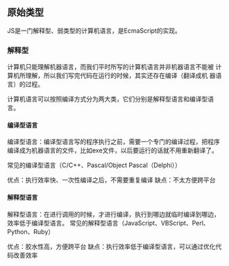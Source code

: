 ## 原始类型

JS是一门解释型、弱类型的计算机语言，是EcmaScript的实现。

### 解释型

计算机只能理解机器语言，而我们平时所写的计算机语言并非机器语言不能被
计算机所理解，所以我们写完代码在运行的时候，其实还存在编译（翻译成机
器语言）的过程。

计算机语言可以按照编译方式分为两大类，它们分别是解释型语言和编译型语
言。

#### 编译型语言

编译型语言：编译型语言写的程序执行之前，需要一个专门的编译过程，把程序
编译成为机器语言的文件，比如exe文件，以后要运行的话就不用重新翻译了。

常见的编译型语言（C/C++、Pascal/Object Pascal（Delphi））

优点：执行效率快、一次性编译之后，不需要重复编译
缺点：不太方便跨平台

#### 解释型语言

解释型语言：在进行调用的时候，才进行编译，执行到哪边就临时编译到哪边，
效率低于编译型语言。
常见的解释型语言（JavaScript、VBScript、Perl、Python、Ruby）

优点：胶水性高，方便跨平台
缺点：执行效率低于编译型语言，可以通过优化代码改善效率


